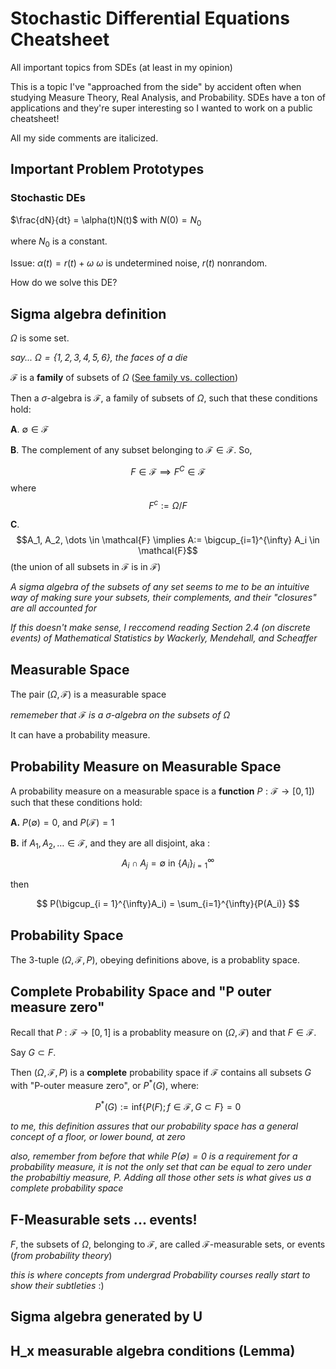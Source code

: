 # Stochastic Differential Equations Cheatsheet

All important topics from SDEs (at least in my opinion)

This is a topic I've "approached from the side" by accident often when studying Measure Theory, Real Analysis, and Probability. SDEs have a ton of applications and they're super interesting so I wanted to work on a public cheatsheet!

All my side comments are italicized. 

## Important Problem Prototypes 

### Stochastic DEs

$\frac{dN}{dt} = \alpha(t)N(t)$ with $N(0) = N_0$

where $N_0$ is a constant.

Issue: $\alpha(t) = r(t) + \omega$
$\omega$ is undetermined noise, $r(t)$ nonrandom. 

How do we solve this DE?

## Sigma algebra definition

$\Omega$ is some set.

*say... $\Omega = \{1,2,3,4,5,6\}$, the faces of a die*

$\mathcal{F}$ is a **family** of subsets of $\Omega$ ([See family vs. collection](https://www.samuel-drapeau.info/math/2015/10/04/family-vs-collection/#:~:text=Typical%20examples%20of%20families%20are,ten%20times%20the%20number%201.))

Then a $\sigma$-algebra is $\mathcal{F}$, a family of subsets of $\Omega$, such that these conditions hold:

**A**. $\emptyset \in \mathcal{F}$

**B**. The complement of any subset belonging to $\mathcal{F} \in \mathcal{F}$. So,  

$$F \in \mathcal{F} \implies F^C \in \mathcal{F}$$ where $$F^c := \Omega / F$$

**C**. $$A_1, A_2, \dots \in \mathcal{F} \implies A:= \bigcup_{i=1}^{\infty} A_i \in \mathcal{F}$$ (the union of all subsets in $\mathcal{F}$ is in $\mathcal{F}$)

*A sigma algebra of the subsets of any set seems to me to be an intuitive way of making sure your subsets, their complements, and their "closures" are all accounted for*

*If this doesn't make sense, I reccomend reading Section 2.4 (on discrete events) of Mathematical Statistics by Wackerly, Mendehall, and Scheaffer*

## Measurable Space 

The pair $(\Omega, \mathcal{F})$ is a measurable space 

*rememeber that* $\mathcal{F}$ *is a* $\sigma$*-algebra on the subsets of* $\Omega$

It can have a probability measure. 

## Probability Measure on Measurable Space 

A probability measure on a measurable space is a **function** $P:\mathcal{F} \to [0,1]$) such that these conditions hold:

**A.** $P(\emptyset) = 0$, and $P(\mathcal{F}) = 1$

**B.** if $A_1, A_2, \dots \in \mathcal{F}$, and they are all disjoint, aka : $$A_i \cap A_j = \emptyset \text{ in } \{A_i\}_{i=1}^{\infty}$$

then 

$$
P(\bigcup_{i = 1}^{\infty}A_i) = \sum_{i=1}^{\infty}{P(A_i)}
$$


## Probability Space 

The 3-tuple $(\Omega, \mathcal{F}, P)$, obeying definitions above, is a probablity space. 

## Complete Probability Space and "P outer measure zero" 

Recall that $P:\mathcal{F} \to [0,1]$ is a probablity measure on $(\Omega,\mathcal{F})$ and that $F \in \mathcal{F}$. 

Say $G \subset F$. 

Then $(\Omega, \mathcal{F}, P)$ is a **complete** probability space if $\mathcal{F}$ contains all subsets $G$ with "P-outer measure zero", or $P^*(G)$, where:

$$
P^*(G) := \text{inf}\{P(F); f \in \mathcal{F}, G \subset F\} = 0
$$

*to me, this definition assures that our probability space has a general concept of a floor, or lower bound, at zero*

*also, remember from before that while $P(\emptyset) = 0$ is a requirement for a probability measure, it is not the only set that can be equal to zero under the probabiltiy measure, P. Adding all those other sets is what gives us a complete probability space*

## F-Measurable sets ... events!

$F$, the subsets of $\Omega$, belonging to $\mathcal{F}$, are called $\mathcal{F}$-measurable sets, or events (*from probability theory*)

*this is where concepts from undergrad Probability courses really start to show their subtleties* :)

## Sigma algebra generated by U

## H_x measurable algebra conditions (Lemma)

